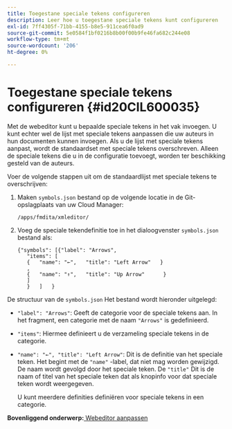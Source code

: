 ```yaml
---
title: Toegestane speciale tekens configureren
description: Leer hoe u toegestane speciale tekens kunt configureren
exl-id: 7ff4305f-71bb-4155-b8e5-911cea6f0ad9
source-git-commit: 5e0584f1bf0216b8b00f00b9fe46fa682c244e08
workflow-type: tm+mt
source-wordcount: '206'
ht-degree: 0%

---
```


# Toegestane speciale tekens configureren {#id20CIL600035}

Met de webeditor kunt u bepaalde speciale tekens in het vak invoegen. U kunt echter wel de lijst met speciale tekens aanpassen die uw auteurs in hun documenten kunnen invoegen. Als u de lijst met speciale tekens aanpast, wordt de standaardset met speciale tekens overschreven. Alleen de speciale tekens die u in de configuratie toevoegt, worden ter beschikking gesteld van de auteurs.

Voer de volgende stappen uit om de standaardlijst met speciale tekens te overschrijven:

1. Maken `symbols.json` bestand op de volgende locatie in de Git-opslagplaats van uw Cloud Manager:

   ```
   /apps/fmdita/xmleditor/
   ```

1. Voeg de speciale tekendefinitie toe in het dialoogvenster `symbols.json` bestand als:

   ```
   {"symbols": [{"label": "Arrows",
      "items": [
      {   "name": "←",   "title": "Left Arrow"   } 
      ,   
      {   "name": "↑",   "title": "Up Arrow"      } 
      ]   
      }   ]   }
   ```


De structuur van de `symbols.json` Het bestand wordt hieronder uitgelegd:

- `"label": "Arrows"`: Geeft de categorie voor de speciale tekens aan. In het fragment, een categorie met de naam `"Arrows"` is gedefinieerd.
- `"items"`: Hiermee definieert u de verzameling speciale tekens in de categorie.
- `"name": "←", "title": "Left Arrow"`: Dit is de definitie van het speciale teken. Het begint met de `"name"` -label, dat niet mag worden gewijzigd. De naam wordt gevolgd door het speciale teken. De `"title"` Dit is de naam of titel van het speciale teken dat als knopinfo voor dat speciale teken wordt weergegeven.

  U kunt meerdere definities definiëren voor speciale tekens in een categorie.


**Bovenliggend onderwerp:**[ Webeditor aanpassen](conf-web-editor.md)
